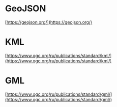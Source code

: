 # GeoJSON
[https://geojson.org/](https://geojson.org/)
# KML
[https://www.ogc.org/ru/publications/standard/kml/](https://www.ogc.org/ru/publications/standard/kml/)
# GML
[https://www.ogc.org/ru/publications/standard/gml/](https://www.ogc.org/ru/publications/standard/gml/)
